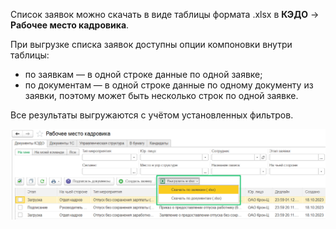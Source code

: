 Список заявок можно скачать в виде таблицы формата .xlsx в **КЭДО** → **Рабочее место кадровика**.

При выгрузке списка заявок доступны опции компоновки внутри таблицы:

* по заявкам — в одной строке данные по одной заявке;  
* по документам — в одной строке данные по одному документу из заявки, поэтому может быть несколько строк по одной заявке.

Все результаты выгружаются с учётом установленных фильтров.

![](./assets/download_list_events.png)